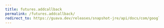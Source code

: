 ```yaml
---
title: futures.addcallback
permalink: /futures.addcallback/
redirect_to: https://guava.dev/releases/snapshot-jre/api/docs/com/google/common/util/concurrent/Futures.html#addCallback-com.google.common.util.concurrent.ListenableFuture-com.google.common.util.concurrent.FutureCallback-java.util.concurrent.Executor-
---
```

